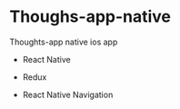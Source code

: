 # Thoughs-app-native

Thoughts-app native ios app

- React Native

- Redux

- React Native Navigation
